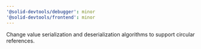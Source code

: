 ```yaml
---
'@solid-devtools/debugger': minor
'@solid-devtools/frontend': minor
---
```


Change value serialization and deserialization algorithms to support circular references.
